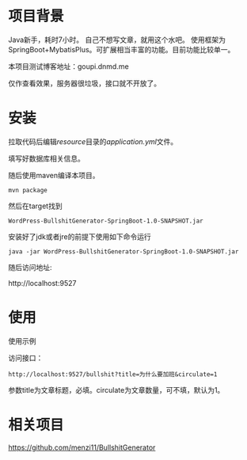 # 项目背景

Java新手，耗时7小时。
自己不想写文章，就用这个水吧。
使用框架为SpringBoot+MybatisPlus。可扩展相当丰富的功能。目前功能比较单一。

本项目测试博客地址：goupi.dnmd.me

仅作查看效果，服务器很垃圾，接口就不开放了。
# 安装

拉取代码后编辑*resource*目录的*application.yml*文件。

填写好数据库相关信息。

随后使用maven编译本项目。

`mvn package`

然后在target找到

`WordPress-BullshitGenerator-SpringBoot-1.0-SNAPSHOT.jar`

安装好了jdk或者jre的前提下使用如下命令运行

`java -jar WordPress-BullshitGenerator-SpringBoot-1.0-SNAPSHOT.jar`

随后访问地址:

  http://localhost:9527
# 使用

使用示例

访问接口：

`http://localhost:9527/bullshit?title=为什么要加班&circulate=1`

参数title为文章标题，必填。circulate为文章数量，可不填，默认为1。

# 相关项目

https://github.com/menzi11/BullshitGenerator

